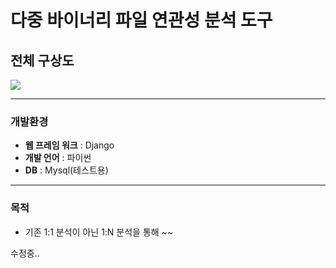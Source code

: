 # 다중 바이너리 파일 연관성 분석 도구



## 전체 구상도

![](Untitled-db5f762c-405a-48fe-9e8e-bf5caaac7806.png)

---

### 개발환경

- **웹 프레임 워크** : Django
- **개발 언어** : 파이썬
- **DB** : Mysql(테스트용)

---

### 목적

- 기존 1:1 분석이 아닌 1:N 분석을 통해 ~~

수정중..
